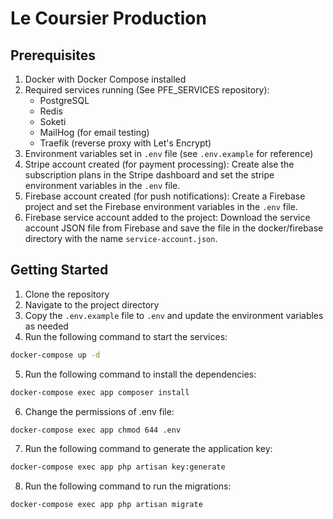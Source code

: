 # Le Coursier Production

## Prerequisites
1. Docker with Docker Compose installed
2. Required services running (See PFE_SERVICES repository):
    - PostgreSQL
    - Redis
    - Soketi
    - MailHog (for email testing)
    - Traefik (reverse proxy with Let's Encrypt)
3. Environment variables set in `.env` file (see `.env.example` for reference)
4. Stripe account created (for payment processing): Create alse the subscription plans in the Stripe dashboard and set the stripe environment variables in the `.env` file.
5. Firebase account created (for push notifications): Create a Firebase project and set the Firebase environment variables in the `.env` file.
6. Firebase service account added to the project: Download the service account JSON file from Firebase and save the file in the docker/firebase directory with the name `service-account.json`.

## Getting Started
1. Clone the repository
2. Navigate to the project directory
3. Copy the `.env.example` file to `.env` and update the environment variables as needed
4. Run the following command to start the services:
```bash
docker-compose up -d
```
5. Run the following command to install the dependencies:
```bash
docker-compose exec app composer install
```
6. Change the permissions of .env file:
```bash
docker-compose exec app chmod 644 .env
```
7. Run the following command to generate the application key:
```bash
docker-compose exec app php artisan key:generate
```
8. Run the following command to run the migrations:
```bash
docker-compose exec app php artisan migrate
```